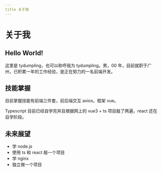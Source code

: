 ```yaml
---
title 关于我
---
```

# 关于我
## Hello World!

这里是 tydumpling，也可以称呼我为 tydumpling。男，00 年，目前就职于广州，已积累一年的工作经验，是正在努力的一名前端开发。

## 技能掌握
目前掌握技能有前端三件套，前后端交互 axios，框架 vue。

Typescript 目前已经自学完并且根据网上的 vue3 + ts 项目敲了两遍，react 还在自学阶段。

## 未来展望
- 学 node.js
- 使用 ts 和 react 敲一个项目
- 学 nginx
- 独立做一个项目


